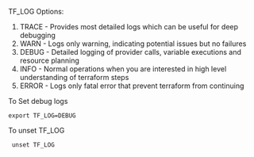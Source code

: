 TF_LOG Options:

1. TRACE - Provides most detailed logs which can be useful for deep debugging
2. WARN - Logs only warning, indicating potential issues but no failures
3. DEBUG - Detailed logging of provider calls, variable executions and resource planning
4. INFO - Normal operations when you are interested in high level understanding of terraform steps
5. ERROR - Logs only fatal error that prevent terraform from continuing


To Set debug logs

    export TF_LOG=DEBUG

To unset TF_LOG
 
     unset TF_LOG
